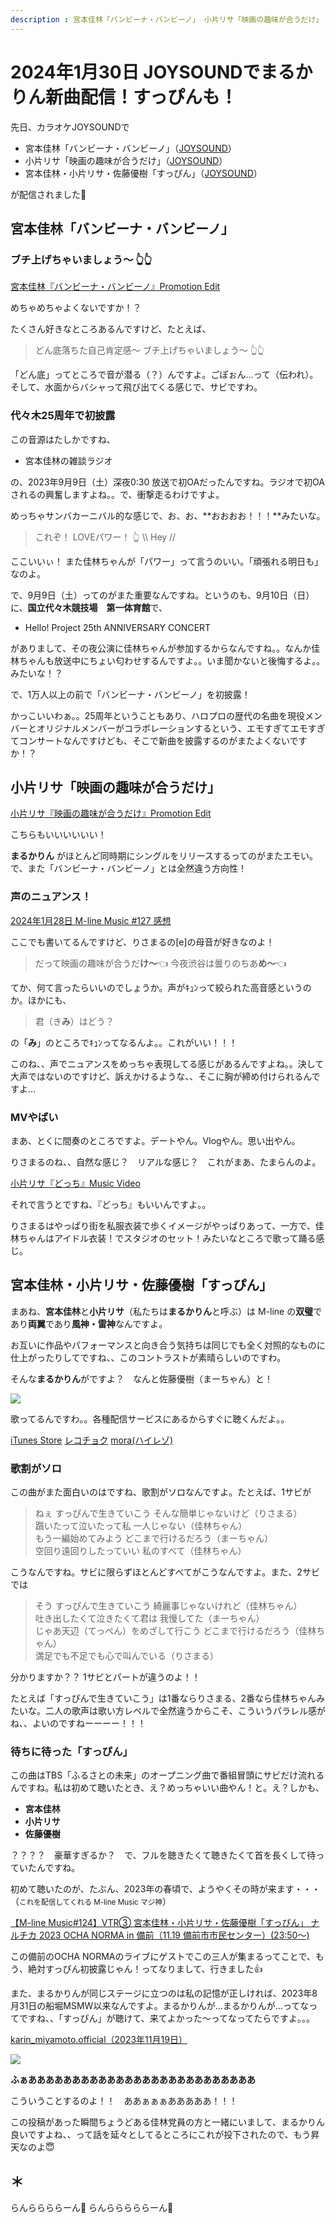 ```yaml
---
description : 宮本佳林「バンビーナ・バンビーノ」 小片リサ「映画の趣味が合うだけ」 宮本佳林・小片リサ・佐藤優樹「すっぴん」
---
```


# 2024年1月30日 JOYSOUNDでまるかりん新曲配信！すっぴんも！

先日、カラオケJOYSOUNDで

* 宮本佳林「バンビーナ・バンビーノ」（[JOYSOUND](https://www.joysound.com/web/search/song/991204)）
* 小片リサ「映画の趣味が合うだけ」（[JOYSOUND](https://www.joysound.com/web/search/song/1000080)）
* 宮本佳林・小片リサ・佐藤優樹「すっぴん」（[JOYSOUND](https://www.joysound.com/web/search/song/1007730)）

が配信されました🎤

## 宮本佳林「バンビーナ・バンビーノ」

### ブチ上げちゃいましょう～ 👆👆

[<i class="fa-lg fa-brands fa-youtube"></i> 宮本佳林『バンビーナ・バンビーノ』Promotion Edit](https://www.youtube.com/watch?v=2p9U27l1yVY)

めちゃめちゃよくないですか！？

たくさん好きなところあるんですけど、たとえば、

> どん底落ちた自己肯定感～ ブチ上げちゃいましょう～ 👆👆

「どん底」ってところで音が潜る（？）んですよ。ごぽぉん…って（伝われ）。そして、水面からバシャって飛び出てくる感じで、サビですわ。

### 代々木25周年で初披露

この音源はたしかですね、

* 宮本佳林の雑談ラジオ

の、2023年9月9日（土）深夜0:30 放送で初OAだったんですね。ラジオで初OAされるの興奮しますよね。。で、衝撃走るわけですよ。

めっちゃサンバカーニバル的な感じで、お、お、**おおおお！！！**みたいな。

> これぞ！ LOVEパワー！ 👆 \\\\ Hey //

ここいいぃ！ また佳林ちゃんが「パワー」って言うのいい。「頑張れる明日も」なのよ。

で、9月9日（土）ってのがまた重要なんですね。というのも、9月10日（日）に、**国立代々木競技場　第一体育館**で、

* Hello! Project 25th ANNIVERSARY CONCERT

がありまして、その夜公演に佳林ちゃんが参加するからなんですね。。なんか佳林ちゃんも放送中にちょい匂わせするんですよ。。いま聞かないと後悔するよ。。みたいな！？

で、1万人以上の前で「バンビーナ・バンビーノ」を初披露！

かっこいいわぁ。。25周年ということもあり、ハロプロの歴代の名曲を現役メンバーとオリジナルメンバーがコラボレーションするという、エモすぎてエモすぎてコンサートなんですけども、そこで新曲を披露するのがまたよくないですか！？

## 小片リサ「映画の趣味が合うだけ」

[<i class="fa-lg fa-brands fa-youtube"></i> 小片リサ『映画の趣味が合うだけ』Promotion Edit](https://www.youtube.com/watch?v=11D-FGWW_Ew)

こちらもいいいいいい！

**まるかりん** がほとんど同時期にシングルをリリースするってのがまたエモい。で、また「バンビーナ・バンビーノ」とは全然違う方向性！

### 声のニュアンス！

 [2024年1月28日 M-line Music #127 感想](./20240128.md)

 ここでも書いてるんですけど、りさまるの[e]の母音が好きなのよ！

 > だって映画の趣味が合うだ**け～**👈 今夜渋谷は曇りのちあ**め～**👈

てか、何て言ったらいいのでしょうか。声がｷｭﾝって絞られた高音感というのか。ほかにも、

> 君（き**み**）はどう？

の「**み**」のところでｷｭﾝってなるんよ。。これがいい！！！

このね、、声でニュアンスをめっちゃ表現してる感じがあるんですよね。。決して大声ではないのですけど、訴えかけるような、、そこに胸が締め付けられるんですよ…

### MVやばい

まあ、とくに間奏のところですよ。デートやん。Vlogやん。思い出やん。

りさまるのね、、自然な感じ？　リアルな感じ？　これがまあ、たまらんのよ。

[<i class="fa-lg fa-brands fa-youtube"></i> 小片リサ『どっち』Music Video](https://www.youtube.com/watch?v=Nr9y0AsU0qs)

それで言うとですね、『どっち』もいいんですよ。。

りさまるはやっぱり街を私服衣装で歩くイメージがやっぱりあって、一方で、佳林ちゃんはアイドル衣装！でスタジオのセット！みたいなところで歌って踊る感じ。

## 宮本佳林・小片リサ・佐藤優樹「すっぴん」

まあね、**宮本佳林**と**小片リサ**（私たちは**まるかりん**と呼ぶ）は M-line の**双璧**であり**両翼**であり**風神・雷神**なんですよ。

お互いに作品やパフォーマンスと向き合う気持ちは同じでも全く対照的なものに仕上がったりしてですね、、このコントラストが素晴らしいのですわ。

そんな**まるかりん**がですよ？　なんと佐藤優樹（まーちゃん）と！

![](../assets/img/20240130/cc123ef226f0705019bf193354770d9a27995a71.jpg)

歌ってるんですわ。。各種配信サービスにあるからすぐに聴くんだよ。。

[iTunes Store](https://itunes.apple.com/jp/album/1715991716?&at=1001l39aB&ct=mosspp&?app=itunes) [レコチョク](https://recochoku.jp/album/A1030245642) [mora(ハイレゾ)](https://mora.jp/package/43000030/UFDL-1524-HR/)

### 歌割がソロ

この曲がまた面白いのはですね、歌割がソロなんですよ。たとえば、1サビが

> ねぇ すっぴんで生きていこう そんな簡単じゃないけど（りさまる） <br> 躓いたって泣いたって私 一人じゃない（佳林ちゃん） <br> もう一編始めてみよう どこまで行けるだろう（まーちゃん） <br> 空回り遠回りしたっていい 私のすべて（佳林ちゃん）

こうなんですね。サビに限らずほとんどすべてがこうなんですよ。また、2サビでは

> そう すっぴんで生きていこう 綺麗事じゃないけれど（佳林ちゃん） <br> 吐き出したくて泣きたくて君は 我慢してた（まーちゃん） <br> じゃあ天辺（てっぺん）をめざして行こう どこまで行けるだろう（佳林ちゃん） <br> 満足でも不足でも心で叫んでいる（りさまる）

分かりますか？？ 1サビとパートが違うのよ！！

たとえば「すっぴんで生きていこう」は1番ならりさまる、2番なら佳林ちゃんみたいな。二人の歌声は歌い方レベルで全然違うからこそ、こういうパラレル感がね、、よいのですねーーーー！！！

### 待ちに待った「すっぴん」

この曲はTBS「ふるさとの未来」のオープニング曲で番組冒頭にサビだけ流れるんですね。私は初めて聴いたとき、え？めっちゃいい曲やん！と。え？しかも、

* **宮本佳林**
* **小片リサ**
* **佐藤優樹**

？？？？　豪華すぎるか？　で、フルを聴きたくて聴きたくて首を長くして待っていたんですね。

初めて聴いたのが、たぶん、2023年の春頃で、ようやくその時が来ます・・・（<small>これを配信してくれる M-line Music マジ神</small>）

[<i class="fa-lg fa-brands fa-youtube"></i> 【M-line Music#124】VTR③ 宮本佳林・小片リサ・佐藤優樹「すっぴん」 ナルチカ 2023 OCHA NORMA in 備前（11.19 備前市市民センター）(23:50～)]( https://www.youtube.com/watch?v=hssWGXiFBDY&t=23m50s)

この備前のOCHA NORMAのライブにゲストでこの三人が集まるってことで、もう、絶対すっぴん初披露じゃん！ってなりまして、行きました👍

また、まるかりんが同じステージに立つのは私の記憶が正しければ、2023年8月31日の船堀MSMW以来なんですよ。まるかりんが…まるかりんが…ってなってですね、、「すっぴん」が聴けて、来てよかった～ってなってたらですよ。。。

[<i class="fa-lg fa-brands fa-instagram"></i> karin_miyamoto.official（2023年11月19日）](https://www.instagram.com/p/Cz0pAa8Pjvy/)

![](../assets/img/20240130/F_SsOy1a8AAOv9r.jpg)

**ふぁああああああああああああああああああああああああああ**

こういうことするのよ！！　ああぁぁぁあああああ！！！

この投稿があった瞬間ちょうどある佳林党員の方と一緒にいまして、まるかりん良いですよね、、って話を延々としてるところにこれが投下されたので、もう昇天なのよ😇

## ＊

らんららららーん🎵 らんらららららーん🎵